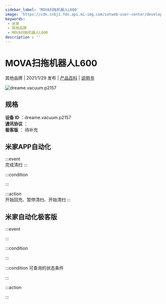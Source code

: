 ```yaml
---
sidebar_label: 'MOVA扫拖机器人L600'
image: 'https://cdn.cnbj1.fds.api.mi-img.com/iotweb-user-center/developer_1679048995969rZWS8XmT.png?GalaxyAccessKeyId=AKVGLQWBOVIRQ3XLEW&Expires=9223372036854775807&Signature=T6uQL9ftWG00K4DRjrVcU+sZqo4='
keywords: 
 - 米家
 - 其他品牌
 - MOVA扫拖机器人L600
description : ''
---
```

# MOVA扫拖机器人L600

其他品牌 | 2021/1/29 发布 | [产品百科](https://home.mi.com/webapp/content/baike/product/index.html?model=dreame.vacuum.p2157/) | [说明书](https://home.mi.com/views/introduction.html?model=dreame.vacuum.p2157&region=cn)

![dreame.vacuum.p2157](https://cdn.cnbj1.fds.api.mi-img.com/iotweb-user-center/developer_1679048995969rZWS8XmT.png?GalaxyAccessKeyId=AKVGLQWBOVIRQ3XLEW&Expires=9223372036854775807&Signature=T6uQL9ftWG00K4DRjrVcU+sZqo4=)

## 规格  
> 
**设备 ID** ：dreame.vacuum.p2157  
**通讯协议** ：  
**极客版**  ： 待补充 


## 米家APP自动化  

:::event  
完成清扫
:::

:::condition  

:::

:::action   
开始回充、暂停清扫、开始清扫
:::

## 米家自动化极客版  

:::event  

:::

:::condition  

:::

:::condition 可查询的状态条件  

:::

:::action  

:::

        

